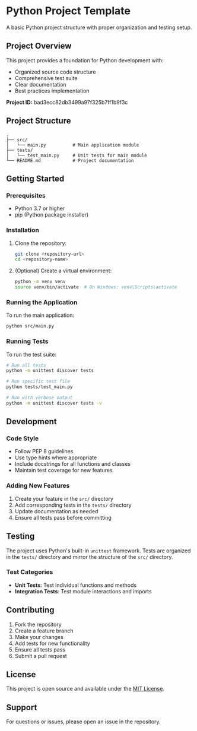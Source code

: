 # Python Project Template

A basic Python project structure with proper organization and testing setup.

## Project Overview

This project provides a foundation for Python development with:
- Organized source code structure
- Comprehensive test suite
- Clear documentation
- Best practices implementation

**Project ID:** bad3ecc82db3499a97f325b7ff1b9f3c

## Project Structure

```
.
├── src/
│   └── main.py          # Main application module
├── tests/
│   └── test_main.py     # Unit tests for main module
└── README.md            # Project documentation
```

## Getting Started

### Prerequisites

- Python 3.7 or higher
- pip (Python package installer)

### Installation

1. Clone the repository:
   ```bash
   git clone <repository-url>
   cd <repository-name>
   ```

2. (Optional) Create a virtual environment:
   ```bash
   python -m venv venv
   source venv/bin/activate  # On Windows: venv\Scripts\activate
   ```

### Running the Application

To run the main application:

```bash
python src/main.py
```

### Running Tests

To run the test suite:

```bash
# Run all tests
python -m unittest discover tests

# Run specific test file
python tests/test_main.py

# Run with verbose output
python -m unittest discover tests -v
```

## Development

### Code Style

- Follow PEP 8 guidelines
- Use type hints where appropriate
- Include docstrings for all functions and classes
- Maintain test coverage for new features

### Adding New Features

1. Create your feature in the `src/` directory
2. Add corresponding tests in the `tests/` directory
3. Update documentation as needed
4. Ensure all tests pass before committing

## Testing

The project uses Python's built-in `unittest` framework. Tests are organized in the `tests/` directory and mirror the structure of the `src/` directory.

### Test Categories

- **Unit Tests**: Test individual functions and methods
- **Integration Tests**: Test module interactions and imports

## Contributing

1. Fork the repository
2. Create a feature branch
3. Make your changes
4. Add tests for new functionality
5. Ensure all tests pass
6. Submit a pull request

## License

This project is open source and available under the [MIT License](LICENSE).

## Support

For questions or issues, please open an issue in the repository.
